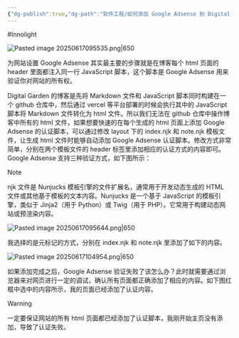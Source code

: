 ```yaml
---
{"dg-publish":true,"dg-path":"软件工程/如何添加 Google Adsense 到 Digital Garden.md","permalink":"/软件工程/如何添加 Google Adsense 到 Digital Garden/","created":"2025-06-17T09:42:23.000+08:00","updated":"2025-07-01T10:24:25.000+08:00"}
---
```


#Innolight

![Pasted image 20250617095535.png|650](/img/user/0.Asset/resource/Pasted%20image%2020250617095535.png)

为网站设置 Google Adsense 其实最主要的步骤就是在博客每个 html 页面的 header 里面都注入同一行 JavaScript 脚本，这个脚本是 Google Adsense 用来验证你对网站的所有权。

Digital Garden 的博客是先将 Markdown 文件和 JavaScript 脚本同时构建在一个 github 仓库中，然后通过 vercel 等平台部署的时候会执行其中的 JavaScript 脚本将 Markdown 文件转化为 html 文件。所以我们无法在 github 仓库中操作博客中所有的 html 文件，如果想要快速的在每个生成的 html 页面上添加 Google Adsense 的认证脚本，可以通过修改 layout 下的 index.njk 和 note.njk 模板文件，让生成 html 文件时能够自动添加 Google Adsense 认证脚本。修改方式非常简单，分别在两个模板文件的 header 标签里添加相应的认证方式的内容即可。Google Adsense 支持三种验证方式，如下图所示：


> [!NOTE]
> njk 文件是 Nunjucks 模板引擎的文件扩展名，通常用于开发动态生成的 HTML 文件或其他基于模板的文本内容。Nunjucks 是一个基于 JavaScript 的模板引擎，类似于 Jinja2（用于 Python）或 Twig（用于 PHP）。它常用于构建动态网站或预渲染内容。

![Pasted image 20250617095644.png|650](/img/user/0.Asset/resource/Pasted%20image%2020250617095644.png)

我选择的是元标记的方式，分别在 index.njk 和 note.njk 里添加了如下的内容。

![Pasted image 20250617104954.png|650](/img/user/0.Asset/resource/Pasted%20image%2020250617104954.png)

如果添加完成之后，Google Adsense 验证失败了该怎么办？此时就需要通过浏览器来对网页进行一定的调试，确认所有页面都正确添加了相应的内容。如下图红框中选中的内容所示，我的页面已经添加了认证内容。

> [!WARNING]
> 一定要保证网站的所有 html 页面都已经添加了认证脚本，我刚开始主页没有添加，导致了认证失败。
